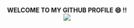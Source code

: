 

<p align="center">
 <b> WELCOME TO MY GITHUB PROFILE 😄 !! </b>
 <br> 
 

 <img src="https://github-readme-stats.vercel.app/api/top-langs/?username=alaafarouk8&langs_count=15&show_icons=true&theme=radical">
  <br>
 
</p>
<!--
**alaafarouk8/alaafarouk8** is a ✨ _special_ ✨ repository because its `README.md` (this file) appears on your GitHub profile.

Here are some ideas to get you started:

- 🔭 I’m currently working on ...
- 🌱 I’m currently learning ...
- 👯 I’m looking to collaborate on ...
- 🤔 I’m looking for help with ...
- 💬 Ask me about ...
- 📫 How to reach me: ...
- 😄 Pronouns: ...
- ⚡ Fun fact: ...
-->
